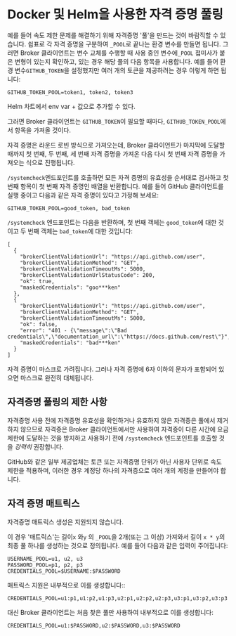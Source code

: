 # Docker 및 Helm을 사용한 자격 증명 풀링

예를 들어 속도 제한 문제를 해결하기 위해 자격증명 '풀'을 만드는 것이 바람직할 수 있습니다. 쉼표로 각 자격 증명을 구분하여 `_POOL`로 끝나는 환경 변수를 만들면 됩니다. 그러면 Broker 클라이언트는 변수 교체를 수행할 때 사용 중인 변수에`_POOL` 접미사가 붙은 변형이 있는지 확인하고, 있는 경우 해당 풀의 다음 항목을 사용합니다. 예를 들어 환경 변수`GITHUB_TOKEN`을 설정했지만 여러 개의 토큰을 제공하려는 경우 이렇게 하면 됩니다:

```
GITHUB_TOKEN_POOL=token1, token2, token3
```

Helm 차트에서 env var + 값으로 추가할 수 있다.

그러면 Broker 클라이언트는 `GITHUB_TOKEN`이 필요할 때마다, `GITHUB_TOKEN_POOL`에서 항목을 가져올 것이다.

자격 증명은 라운드 로빈 방식으로 가져오는데, Broker 클라이언트가 마지막에 도달할 때까지 첫 번째, 두 번째, 세 번째 자격 증명을 가져온 다음 다시 첫 번째 자격 증명을 가져오는 식으로 진행됩니다.

`/systemcheck`엔드포인트를 호출하면 모든 자격 증명의 유효성을 순서대로 검사하고 첫 번째 항목이 첫 번째 자격 증명인 배열을 반환합니다. 예를 들어 GitHub 클라이언트를 실행 중이고 다음과 같은 자격 증명이 있다고 가정해 보세요:

```
GITHUB_TOKEN_POOL=good_token, bad_token
```

`/systemcheck` 엔드포인트는 다음을 반환하며, 첫 번째 객체는 `good_token`에 대한 것이고 두 번째 객체는 `bad_token`에 대한 것입니다:

```
[
  {
    "brokerClientValidationUrl": "https://api.github.com/user",
    "brokerClientValidationMethod": "GET",
    "brokerClientValidationTimeoutMs": 5000,
    "brokerClientValidationUrlStatusCode": 200,
    "ok": true,
    "maskedCredentials": "goo***ken"
  },
  {
    "brokerClientValidationUrl": "https://api.github.com/user",
    "brokerClientValidationMethod": "GET",
    "brokerClientValidationTimeoutMs": 5000,
    "ok": false,
    "error": "401 - {\"message\":\"Bad credentials\",\"documentation_url\":\"https://docs.github.com/rest\"}",
    "maskedCredentials": "bad***ken"
  }
]
```

자격 증명이 마스크로 가려집니다. 그러나 자격 증명에 6자 이하의 문자가 포함되어 있으면 마스크로 완전히 대체됩니다.

## 자격증명 풀링의 제한 사항

자격증명 사용 전에 자격증명 유효성을 확인하거나 유효하지 않은 자격증은 풀에서 제거하지 않으므로 자격증은 Broker 클라이언트에서만 사용하여 자격증이 다른 시간에 요금 제한에 도달하는 것을 방지하고 사용하기 전에 `/systemcheck` 엔드포인트를 호출할 것을 _강력히_ 권장합니다.

GitHub와 같은 일부 제공업체는 토큰 또는 자격증명 단위가 아닌 사용자 단위로 속도 제한을 적용하며, 이러한 경우 계정당 하나의 자격증으로 여러 개의 계정을 만들어야 합니다.

## 자격 증명 매트릭스

자격증명 매트릭스 생성은 지원되지 않습니다.

이 경우 '매트릭스'는 길이`x` 와`y` 의 `_POOL`을 2개(또는 그 이상) 가져와서 길이 `x * y`의 최종 풀 하나를 생성하는 것으로 정의됩니다. 예를 들어 다음과 같은 입력이 주어집니다:

```
USERNAME_POOL=u1, u2, u3
PASSWORD_POOL=p1, p2, p3
CREDENTIALS_POOL=$USERNAME:$PASSWORD
```

매트릭스 지원은 내부적으로 이를 생성합니다::

```
CREDENTIALS_POOL=u1:p1,u1:p2,u1:p3,u2:p1,u2:p2,u2:p3,u3:p1,u3:p2,u3:p3
```

대신 Broker 클라이언트는 처음 찾은 풀만 사용하여 내부적으로 이를 생성합니다:

```
CREDENTIALS_POOL=u1:$PASSWORD,u2:$PASSWORD,u3:$PASSWORD
```
